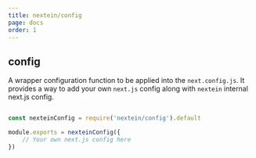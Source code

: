 ```yaml
---
title: nextein/config
page: docs
order: 1
---
```


## config

A wrapper configuration function to be applied into the `next.config.js`. It provides a way to add your own `next.js` config along with `nextein` internal next.js config.


```js

const nexteinConfig = require('nextein/config').default

module.exports = nexteinConfig({
    // Your own next.js config here
})

```
